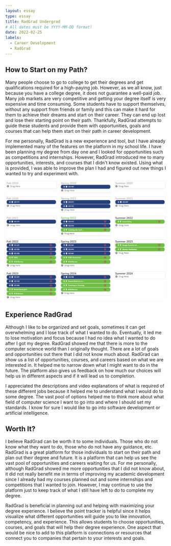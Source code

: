 ```yaml
---
layout: essay
type: essay
title: RadGrad Undergrad
# All dates must be YYYY-MM-DD format!
date: 2022-02-25
labels:
  - Career Development
  - RadGrad
---
```


## How to Start on my Path?
Many people choose to go to college to get their degrees and get qualifications required for a high-paying job. However, as we all know, just because you have a college degree, it does not guarantee a well-paid job. Many job markets are very competitive and getting your degree itself is very expensive and time consuming. Some students have to support themselves, without any support from friends or family and this can make it hard for them to achieve their dreams and start on their career. They can end up lost and lose their starting point on their path. Thankfully, RadGrad attempts to guide these students and provide them with opportunities, goals and courses that can help them start on their path in career development. 

For me personally, RadGrad is a new experience and tool, but I have already implemented many of the features on the platform in my school life. I have been planning my degree from day one and I looked for opportunities such as competitions and internships. However, RadGrad introduced me to many opportunities, interests, and courses that I didn't know existed. Using what is provided, I was able to improve the plan I had and figured out new things I wanted to try and experiment with. 

<img class="ui large right floated image" src="../images/radgradplanner.PNG">

## Experience RadGrad
Although I like to be organized and set goals, sometimes it can get overwhelming and I lose track of what I wanted to do. Eventually, it led me to lose motivation and focus because I had no idea what I wanted to do after I got my degree. RadGrad showed me that there is more to the computer science world than I originally thought. There are a lot of goals and opportunities out there that I did not know much about. RadGrad can show us a list of opportunities, courses, and careers based on what we are interested in. It helped me to narrow down what I might want to do in the future. The platform also gives us feedback on how much our choices will help us in different aspects and if it will lead us to completion. 

I appreciated the descriptions and video explanations of what is required of these different jobs because it helped me to understand what I would do to some degree. The vast pool of options helped me to think more about what field of computer science I want to go into and where I should set my standards. I know for sure I would like to go into software development or artificial intelligence. 

## Worth It?
I believe RadGrad can be worth it to some individuals. Those who do not know what they want to do, those who do not have any guidance, etc. RadGrad is a great platform for those individuals to start on their path and plan out their degree and future. It is a platform that can help us see the vast pool of opportunities and careers waiting for us. For me personally, although RadGrad showed me more opportunities that I did not know about, it did not really benefit me in terms of improving my academic development since I already had my courses planned out and some internships and competitions that I wanted to join. However, I may continue to use the platform just to keep track of what I still have left to do to complete my degree. 

RadGrad is beneficial in planning out and helping with maximizing your degree experience. I believe the point tracker is helpful since it helps visualize what different opportunities will guide you to like innovation, competency, and experience. This allows students to choose opportunities, courses, and goals that will help their degree experience. One aspect that would be nice to add to this platform is connections or resources that connect you to companies that pertain to your interests and goals.

